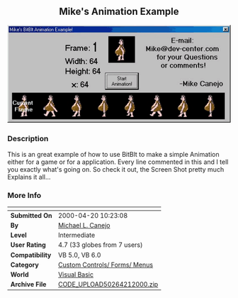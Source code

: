 ﻿<div align="center">

## Mike's Animation Example

<img src="PIC20004211025461948.gif">
</div>

### Description

This is an great example of how to use BitBlt to make a simple Animation either for a game or for a application. Every line commented in this and I tell you exactly what's going on. So check it out, the Screen Shot pretty much Explains it all...
 
### More Info
 


<span>             |<span>
---                |---
**Submitted On**   |2000-04-20 10:23:08
**By**             |[Michael L\. Canejo](https://github.com/Planet-Source-Code/PSCIndex/blob/master/ByAuthor/michael-l-canejo.md)
**Level**          |Intermediate
**User Rating**    |4.7 (33 globes from 7 users)
**Compatibility**  |VB 5\.0, VB 6\.0
**Category**       |[Custom Controls/ Forms/  Menus](https://github.com/Planet-Source-Code/PSCIndex/blob/master/ByCategory/custom-controls-forms-menus__1-4.md)
**World**          |[Visual Basic](https://github.com/Planet-Source-Code/PSCIndex/blob/master/ByWorld/visual-basic.md)
**Archive File**   |[CODE\_UPLOAD50264212000\.zip](https://github.com/Planet-Source-Code/michael-l-canejo-mike-s-animation-example__1-7456/archive/master.zip)








